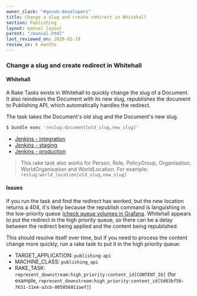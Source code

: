 ```yaml
---
owner_slack: "#govuk-developers"
title: Change a slug and create redirect in Whitehall
section: Publishing
layout: manual_layout
parent: "/manual.html"
last_reviewed_on: 2020-02-19
review_in: 6 months
---
```


### Change a slug and create redirect in Whitehall

#### Whitehall

A Rake Tasks exists in Whitehall to quickly change the slug of a Document. It also reindexes the Document with its new slug, republishes the document to Publishing API, which automatically handles the redirect.

The task takes the Document's old slug and the Document's new slug.

```bash
$ bundle exec 'reslug:document[old_slug,new_slug]'
```

* [Jenkins - integration](https://deploy.integration.publishing.service.gov.uk/job/run-rake-task/parambuild/?delay=0sec&TARGET_APPLICATION=whitehall&MACHINE_CLASS=whitehall_backend&RAKE_TASK=%27reslug:document[old_slug,new_slug]%27)
* [Jenkins - staging](https://deploy.blue.staging.govuk.digital/job/run-rake-task/parambuild/?delay=0sec&TARGET_APPLICATION=whitehall&MACHINE_CLASS=whitehall_backend&RAKE_TASK=%27reslug:document[old_slug,new_slug]%27)
* [Jenkins - production](https://deploy.blue.production.govuk.digital/job/run-rake-task/parambuild/?delay=0sec&TARGET_APPLICATION=whitehall&MACHINE_CLASS=whitehall_backend&RAKE_TASK=%27reslug:document[old_slug,new_slug]%27)


> This rake task also works for Person, Role, PolicyGroup, Organisation, WorldOrganisation and WorldLocation.
For example: `reslug:world_location[old_slug,new_slug]`

#### Issues

If you run the task and find the redirect has worked, but the new location returns a 404, it's likely because the republish command is languishing in the low-priority queue ([check queue volumes in Grafana](https://grafana.publishing.service.gov.uk/dashboard/file/sidekiq.json?refresh=1m&orgId=1&var-Application=publishing-api&var-Queues=All&from=now-30m&to=now). Whitehall appears to put the redirect in the high priority queue, so there can be a delay between the redirect being applied and the content being republished.

This should resolve itself over time, but if you need to process the content change more quickly, run a rake task to put it in the high priority queue:

* TARGET_APPLICATION: `publishing-api`
* MACHINE_CLASS: `publishing_api`
* RAKE_TASK: `represent_downstream:high_priority:content_id[CONTENT_ID]` (for example, `represent_downstream:high_priority:content_id[5d63bf56-7631-11e4-a3cb-005056011aef]`)
